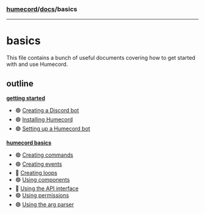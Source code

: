 ### [humecord](../..)/[docs](../README.md)/basics

---
# basics

This file contains a bunch of useful documents covering how to get started with and use Humecord.

## outline

<u>**getting started**</u>
* 🟢 [Creating a Discord bot](./create_bot.md)
* 🟢 [Installing Humecord](./install_humecord.md)
* 🟢 [Setting up a Humecord bot](./setup_humecord_bot.md)

<u>**humecord basics**</u>
* 🟢 [Creating commands](./commands.md)
* 🟢 [Creating events](./events.md)
* 🔴 [Creating loops](./loops.md)
* 🟢 [Using components](./components.md)
* 🔴 [Using the API interface](./api.md)
* 🟢 [Using permissions](./permissions.md)
* 🟢 [Using the arg parser](./argparser.md)